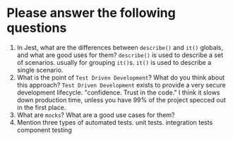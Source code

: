 # Please answer the following questions

1.  In Jest, what are the differences between `describe()` and `it()` globals, and what are good uses for them?
`describe()` is used to describe a set of scenarios. usually for grouping `it()`s. `it()` is used to describe a single scenario.
2.  What is the point of `Test Driven Development`? What do you think about this approach?
`Test Driven Development` exists to provide a very secure development lifecycle. "confidence. Trust in the code." I think it slows down production time, unless you have 99% of the project specced out in the first place.
3.  What are `mocks`? What are a good use cases for them?
4.  Mention three types of automated tests.
unit tests.
integration tests
component testing